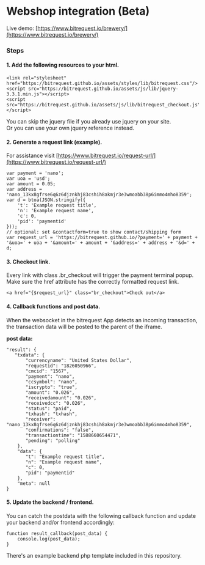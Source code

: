 # Webshop integration (Beta)  
Live demo: [https://www.bitrequest.io/brewery/](https://www.bitrequest.io/brewery/)

### Steps
#### 1. Add the following resources to your html.
    <link rel="stylesheet" href="https://bitrequest.github.io/assets/styles/lib/bitrequest.css"/>
    <script src="https://bitrequest.github.io/assets/js/lib/jquery-3.3.1.min.js"></script>
    <script src="https://bitrequest.github.io/assets/js/lib/bitrequest_checkout.js"></script>

You can skip the jquery file if you already use jquery on your site.  
Or you can use your own jquery reference instead.

#### 2. Generate a request link (example).  
For assistance visit [https://www.bitrequest.io/request-url/](https://www.bitrequest.io/request-url/)  

    var payment = 'nano';
    var uoa = 'usd';
    var amount = 0.05;
    var address = 'nano_13kx8gfrse6q6z6djznkhj83cshih8akmjr3e3wmoabb38p6immo4mho8359';
    var d = btoa(JSON.stringify({
        't': 'Example request title',
        'n': 'Example request name',
        'c': 0,
        'pid': 'paymentid'
    }));
    // optional: set &contactform=true to show contact/shipping form
    var request_url = 'https://bitrequest.github.io/?payment=' + payment + '&uoa=' + uoa + '&amount=' + amount + '&address=' + address + '&d=' + d;

#### 3. Checkout link.  
Every link with class .br_checkout will trigger the payment terminal popup. Make sure the href attribute has the correctly formatted request link.

    <a href="{$request_url}" class="br_checkout">Check out</a>

#### 4. Callback functions and post data.  
When the websocket in the bitrequest App detects an incoming transaction, the transaction data will be posted to the parent of the iframe.

**post data:**

    "result": {
       "txdata": {
           "currencyname": "United States Dollar",
           "requestid": "1826050966",
           "cmcid": "1567",
           "payment": "nano",
           "ccsymbol": "nano",
           "iscrypto": "true",
           "amount": "0.026",
           "receivedamount": "0.026",
           "receivedcc": "0.026",
           "status": "paid",
           "txhash": "txhash",
           "receiver": "nano_13kx8gfrse6q6z6djznkhj83cshih8akmjr3e3wmoabb38p6immo4mho8359",
           "confirmations": "false",
           "transactiontime": "1588660654471",
           "pending": "polling"
        },
        "data": {
           "t": "Example request title",
           "n": "Example request name",
           "c": 0,
           "pid": "paymentid"
        },
        "meta": null
    }

#### 5. Update the backend / frontend.  
You can catch the postdata with the following callback function and update your backend and/or frontend accordingly:

    function result_callback(post_data) {
        console.log(post_data);
    }

There's an example backend php template included in this repository.